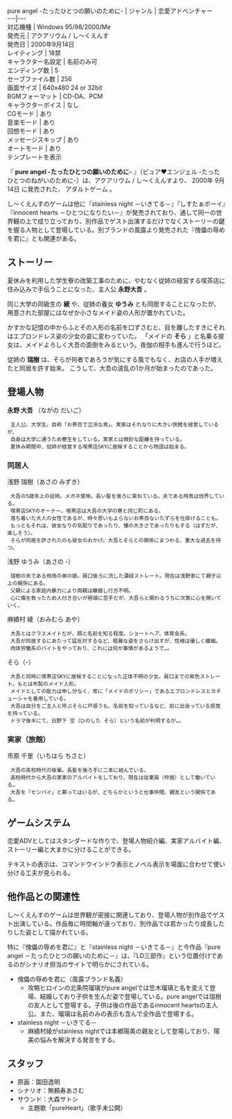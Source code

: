 pure angel -たったひとつの願いのために-  |  ジャンル  |  恋愛アドベンチャー   
---|---  
対応機種  |  Windows 95/98/2000/Me   
発売元  |  アクアリウム / し〜くえんす   
発売日  |  2000年9月14日   
レイティング  |  18禁   
キャラクター名設定  |  名前のみ可   
エンディング数  |  5   
セーブファイル数  |  256   
画面サイズ  |  640x480  24 or 32bit   
BGMフォーマット  |  CD-DA、PCM   
キャラクターボイス  |  なし   
CGモード  |  あり   
音楽モード  |  あり   
回想モード  |  あり   
メッセージスキップ  |  あり   
オートモード  |  あり   
テンプレートを表示  
  
『 **pure angel -たったひとつの願いのために-** 』（ピュア♥エンジェル -たったひとつのねがいのために-）は、アクアリウム /
し〜くえんすより、  2000年  9月14日  に発売された、  アダルトゲーム  。

し〜くえんすのゲームは他に『stainless night －いきてる－』『しすたぁボーイ』『innocent hearts
－ひとつになりたい－』が発売されており、通して同一の世界観の上で成り立っており、別作品でゲスト出演するだけでなくストーリーの鍵を握る人物として登場している。別ブランドの風露より発売された『傀儡の辱めを君に』とも関連がある。

##  ストーリー  

夏休みを利用した学生寮の改築工事のために、やむなく従姉の経営する喫茶店に住み込みで手伝うことになった、主人公 **永野大吾** 。

同じ大学の同級生の **綾** や、従姉の養女 **ゆうみ** とも同居することになったが、用意された部屋にはなぜか小さなメイド姿の人形が置かれていた。

かすかな記憶の中からふとその人形の名前を口ずさむと、目を離したすきにそれはエプロンドレス姿の少女の姿に変わっていた。 「メイドの **そら**
」と名乗る彼女は、メイドよろしく大吾の面倒をみるという。夜伽の相手も進んで行うほど。

従姉の **瑞樹** は、そらが何者であろうが気にする風でもなく、お店の人手が増えたと同居を許す始末。 こうして、大吾の波乱の1か月が始まったのであった。

##  登場人物  

**永野 大吾** （ながの だいご）

     主人公。大学生。自称「お茶目で立派な男」。実家はそれなりに大きい旅館を経営しているが、 
     自身は大学に通うため寮生をしている。実家とは微妙な距離を持っている。 
     夏休み期間中、従姉が経営する喫茶店SKYに居候することから物語は始まる。 

###  同居人  

浅野 瑞樹（あさの みずき）

     大吾の5歳年上の従姉。メガネ使用。長い髪を後ろに束ねている。夫である飛鳥は他界している。 
     喫茶店SKYのオーナー。喫茶店は大吾の大学の寮と同じ町にある。 
     落ち着いた大人の女性であるが、時々思いもよらないお茶目ないたずらを仕掛けることも。 
     もっともそれは、彼女なりの気配りであったり、懐の大きさであったりもする（はずだが、楽しそう）。 
     そらが同居を許されたのも彼女のおかげ。大吾とそらとの関係にまつわる、重大な過去を持つ。 
浅野 ゆうみ（あさの -）

     瑞樹の夫である飛鳥の弟の娘。肩口後ろに流した濃緑ストレート。現在は浅野家にて親子以上の関係にある。 
     父親による家庭内暴力により両親は離婚し行方不明。 
     心に傷を負ったため人付き合いが極端に苦手だが、大吾らと関わるうちに次第に心を開いていく。 
麻績村 綾（おみむら あや）

     大吾とはクラスメイトだが、顔と名前を知る程度。ショートヘア、体育会系。 
     大吾が同居するにあたって猛反対するなど、粗暴な姿をさらけ出すが、性根は優しく繊細。 
     肉体労働系のバイトをやっており、これには何か事情があるようで…。 
そら（-）

     大吾と同時に喫茶店SKYに居候することになった正体不明の少女。肩口までの紫色ストレート。もとは布製のメイド人形。 
     メイドとしての能力は申し分なく、常に「メイドのポリシー」であるエプロンドレスとカチューシャを着用している。 
     大吾は自分をご主人と呼ぶそらに戸惑うも、名前を知っているなど、前に出会っている感覚を持っている。 
     ドラマ後半にて、日野下 空（ひのした そら）という名前が判明するが…。 

###  実家（旅館）  

市原 千里（いちはら ちさと）

     大吾の高校時代の後輩。長髪を後ろ手に二本に結んでいる。 
     高校時代から大吾の実家のアルバイトをしており、現在は従業員（仲居）として働いている。 
     大吾を「センパイ」と慕ってはいるが、どちらかというと仕事仲間、親友という関係である。 

##  ゲームシステム  

恋愛ADVとしてはスタンダードな作りで、登場人物紹介編、実家アルバイト編、ストーリー編と大まかに分けることができる。

テキストの表示は、コマンドウインドウ表示とノベル表示を場面に合わせて使い分ける工夫が見られる。

##  他作品との関連性  

し〜くえんすのゲームは世界観が密接に関連しており、登場人物が別作品でゲスト出演している。作品毎に時間軸が違っており、別作品では若かったり成長したりした姿として描かれている。

特に『傀儡の辱めを君に』と『stainless night －いきてる－』と今作品『pure angel
－たったひとつの願いのために－』は、『LD三部作』という位置付けであるのがシナリオ担当のサイトで明らかにされている。  

  * 傀儡の辱めを君に（風露ブランド名義） 
    * 攻略ヒロインの北条院瑠璃がpure angelでは笠木瑠璃と名を変えて登場、結婚しており子供を生んだ姿で登場している。pure angelでは瑞樹の友人として登場する。子供は後の作品であるinnocent heartsの主人公。また、瑠璃は名前のみの表示も含んで全作品で登場する。 
  * stainless night －いきてる－ 
    * 麻績村綾がstainless nightでは本郷陽美の親友として登場しており、陽美の悩みを解決する発言をする。 

##  スタッフ  

  * 原画：園田逸明 
  * シナリオ：無頼寿あさむ 
  * サウンド：大森サトシ 
    * 主題歌「pureHeart」（歌手未公開） 

